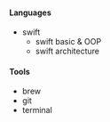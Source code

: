 #### Languages
- swift
	- swift basic & OOP
	- swift architecture

#### Tools
- brew
- git
- terminal